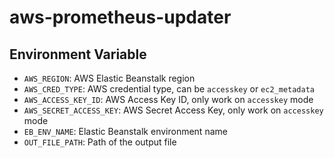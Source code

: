 # aws-prometheus-updater

## Environment Variable

* `AWS_REGION`: AWS Elastic Beanstalk region
* `AWS_CRED_TYPE`: AWS credential type, can be `accesskey` or `ec2_metadata`
* `AWS_ACCESS_KEY_ID`: AWS Access Key ID, only work on `accesskey` mode
* `AWS_SECRET_ACCESS_KEY`: AWS Secret Access Key, only work on `accesskey` mode
* `EB_ENV_NAME`: Elastic Beanstalk environment name
* `OUT_FILE_PATH`: Path of the output file
